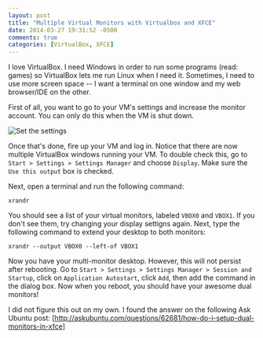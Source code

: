 ```yaml
---
layout: post
title: "Multiple Virtual Monitors with Virtualbox and XFCE"
date: 2014-03-27 19:31:52 -0500
comments: true
categories: [VirtualBox, XFCE]
---
```


I love VirtualBox. I need Windows in order to run some programs (read: games) so VirtualBox lets me run Linux when I need it. Sometimes, I need to use more screen space -- I want a terminal on one window and my web browser/IDE on the other.

First of all, you want to go to your VM's settings and increase the monitor account. You can only do this when the VM is shut down.

![Set the settings](http://i.imgur.com/Zf7U04J.png)

Once that's done, fire up your VM and log in. Notice that there are now multiple VirtualBox windows running your VM. To double check this, go to `Start > Settings > Settings Manager` and choose `Display`. Make sure the `Use this output` box is checked.

Next, open a terminal and run the following command:

`xrandr`

You should see a list of your virtual monitors, labeled `VBOX0` and `VBOX1`. If you don't see them, try changing your display settigns again. Next, type the following command to extend your desktop to both monitors:

`xrandr --output VBOX0 --left-of VBOX1`

Now you have your multi-monitor desktop. However, this will not persist after rebooting. Go to `Start > Settings > Settings Manager > Session and Startup`, click on `Application Autostart`, click `Add`, then add the command in the dialog box. Now when you reboot, you should have your awesome dual monitors!

I did not figure this out on my own. I found the answer on the following Ask Ubuntu post: [http://askubuntu.com/questions/62681/how-do-i-setup-dual-monitors-in-xfce]
